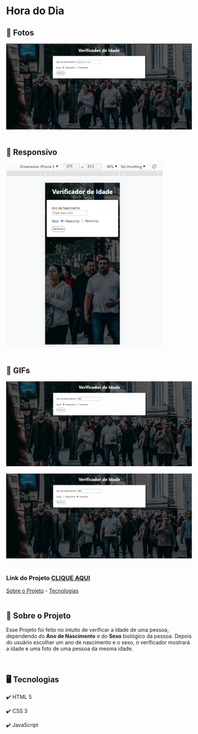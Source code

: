 <h1>Hora do Dia</h1>

<!-- FOTOS -->
<div id="fotos">
    <h2> 📸 Fotos </h2>
        <img src="./assets/verificador-de-idade1.png" alt="" style="width:750px" >
        <br><br>
       
 <h2> 📱 Responsivo </h2>
    <img src="./assets/verificador-res.png" alt="" style="height:500px">
        <br><br>
        
   <h2> 🎥 GIFs </h2>
        <img src="./assets/verificador-g1.gif" alt="" style="width:750px" >
        <br><br>

<img src="./assets/verificador-g2.gif" alt="" style="width:750px" >
<br><br>

</div>

<!-- LINKS -->
<div style="align:center">
    <h3 style="align:center">Link do Projeto <a href="https://lucasfrancobn.github.io/Verificador-de-Idade/">CLIQUE AQUI</a></h3>
    <a href="#sobre">Sobre o Projeto</a> - 
    <a href="#tec">Tecnologias</a>
</div>
<br>

<!-- SOBRE -->
<div id="sobre">
    <h2> 📝 Sobre o Projeto </h2> 
    <p> Esse Projeto foi feito no intuito de verificar a <stong>Idade</strong> de uma pessoa, dependendo do <strong>Ano de Nascimento</strong> e do <strong>Sexo</strong> biológico da pessoa. Depois do usuário escolher um ano de nascimento e o sexo, o verificador mostrará a idade e uma foto de uma pessoa da mesma idade.</p>

</div>
<br>

<!-- TECNOLOGIAS -->
<div id="tec">

<h2> 🖥️ Tecnologias</h2>
    <p> ✔️ HTML 5 </p>
    <p> ✔️ CSS 3 </p>
    <p> ✔️ JavaScript </p>

</div>
